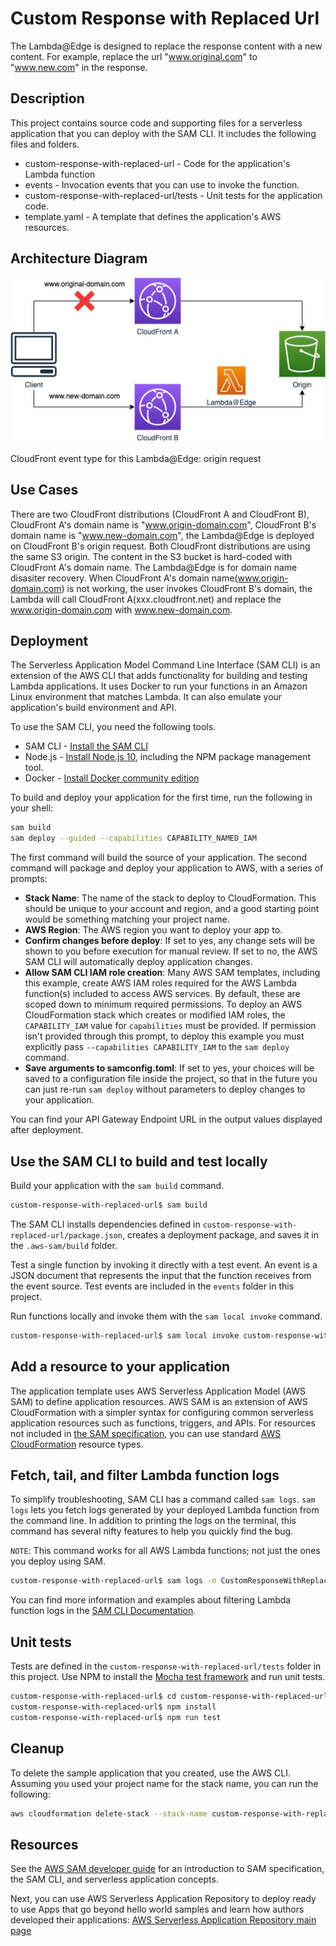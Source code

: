 # Custom Response with Replaced Url 


The Lambda@Edge is designed to replace the response content with a new content. For example, replace the url "www.original.com" to "www.new.com" in the response.


## Description

This project contains source code and supporting files for a serverless application that you can deploy with the SAM CLI. It includes the following files and folders.

- custom-response-with-replaced-url - Code for the application's Lambda function
- events - Invocation events that you can use to invoke the function.
- custom-response-with-replaced-url/tests - Unit tests for the application code. 
- template.yaml - A template that defines the application's AWS resources.

## Architecture Diagram

<img src='../../../docs/images/custom-response-with-replaced-url/custom-response-with-replaced-url.png'>

CloudFront event type for this Lambda@Edge: origin request

## Use Cases
There are two CloudFront distributions (CloudFront A and CloudFront B), CloudFront A's domain name is "www.origin-domain.com", CloudFront B's domain name is "www.new-domain.com", the Lambda@Edge is deployed on CloudFront B's origin request. Both CloudFront distributions are using the same S3 origin. The content in the S3 bucket is hard-coded with CloudFront A's domain name. 
The Lambda@Edge is for domain name disasiter recovery. When CloudFront A's domain name(www.origin-domain.com) is not working, the user invokes CloudFront B's domain, the Lambda will call CloudFront A(xxx.cloudfront.net) and replace the www.origin-domain.com with www.new-domain.com. 


## Deployment

The Serverless Application Model Command Line Interface (SAM CLI) is an extension of the AWS CLI that adds functionality for building and testing Lambda applications. It uses Docker to run your functions in an Amazon Linux environment that matches Lambda. It can also emulate your application's build environment and API.

To use the SAM CLI, you need the following tools.

* SAM CLI - [Install the SAM CLI](https://docs.aws.amazon.com/serverless-application-model/latest/developerguide/serverless-sam-cli-install.html)
* Node.js - [Install Node.js 10](https://nodejs.org/en/), including the NPM package management tool.
* Docker - [Install Docker community edition](https://hub.docker.com/search/?type=edition&offering=community)

To build and deploy your application for the first time, run the following in your shell:

```bash
sam build
sam deploy --guided --capabilities CAPABILITY_NAMED_IAM
```

The first command will build the source of your application. The second command will package and deploy your application to AWS, with a series of prompts:

* **Stack Name**: The name of the stack to deploy to CloudFormation. This should be unique to your account and region, and a good starting point would be something matching your project name.
* **AWS Region**: The AWS region you want to deploy your app to.
* **Confirm changes before deploy**: If set to yes, any change sets will be shown to you before execution for manual review. If set to no, the AWS SAM CLI will automatically deploy application changes.
* **Allow SAM CLI IAM role creation**: Many AWS SAM templates, including this example, create AWS IAM roles required for the AWS Lambda function(s) included to access AWS services. By default, these are scoped down to minimum required permissions. To deploy an AWS CloudFormation stack which creates or modified IAM roles, the `CAPABILITY_IAM` value for `capabilities` must be provided. If permission isn't provided through this prompt, to deploy this example you must explicitly pass `--capabilities CAPABILITY_IAM` to the `sam deploy` command.
* **Save arguments to samconfig.toml**: If set to yes, your choices will be saved to a configuration file inside the project, so that in the future you can just re-run `sam deploy` without parameters to deploy changes to your application.

You can find your API Gateway Endpoint URL in the output values displayed after deployment.

## Use the SAM CLI to build and test locally

Build your application with the `sam build` command.

```bash
custom-response-with-replaced-url$ sam build
```

The SAM CLI installs dependencies defined in `custom-response-with-replaced-url/package.json`, creates a deployment package, and saves it in the `.aws-sam/build` folder.

Test a single function by invoking it directly with a test event. An event is a JSON document that represents the input that the function receives from the event source. Test events are included in the `events` folder in this project.

Run functions locally and invoke them with the `sam local invoke` command.

```bash
custom-response-with-replaced-url$ sam local invoke custom-response-with-replaced-url --event events/event.json
```


## Add a resource to your application
The application template uses AWS Serverless Application Model (AWS SAM) to define application resources. AWS SAM is an extension of AWS CloudFormation with a simpler syntax for configuring common serverless application resources such as functions, triggers, and APIs. For resources not included in [the SAM specification](https://github.com/awslabs/serverless-application-model/blob/master/versions/2016-10-31.md), you can use standard [AWS CloudFormation](https://docs.aws.amazon.com/AWSCloudFormation/latest/UserGuide/aws-template-resource-type-ref.html) resource types.

## Fetch, tail, and filter Lambda function logs

To simplify troubleshooting, SAM CLI has a command called `sam logs`. `sam logs` lets you fetch logs generated by your deployed Lambda function from the command line. In addition to printing the logs on the terminal, this command has several nifty features to help you quickly find the bug.

`NOTE`: This command works for all AWS Lambda functions; not just the ones you deploy using SAM.

```bash
custom-response-with-replaced-url$ sam logs -n CustomResponseWithReplacedUrl --stack-name custom-response-with-replaced-url --tail
```

You can find more information and examples about filtering Lambda function logs in the [SAM CLI Documentation](https://docs.aws.amazon.com/serverless-application-model/latest/developerguide/serverless-sam-cli-logging.html).

## Unit tests

Tests are defined in the `custom-response-with-replaced-url/tests` folder in this project. Use NPM to install the [Mocha test framework](https://mochajs.org/) and run unit tests.

```bash
custom-response-with-replaced-url$ cd custom-response-with-replaced-url
custom-response-with-replaced-url$ npm install
custom-response-with-replaced-url$ npm run test
```

## Cleanup

To delete the sample application that you created, use the AWS CLI. Assuming you used your project name for the stack name, you can run the following:

```bash
aws cloudformation delete-stack --stack-name custom-response-with-replaced-url
```

## Resources

See the [AWS SAM developer guide](https://docs.aws.amazon.com/serverless-application-model/latest/developerguide/what-is-sam.html) for an introduction to SAM specification, the SAM CLI, and serverless application concepts.

Next, you can use AWS Serverless Application Repository to deploy ready to use Apps that go beyond hello world samples and learn how authors developed their applications: [AWS Serverless Application Repository main page](https://aws.amazon.com/serverless/serverlessrepo/)
